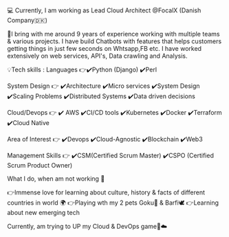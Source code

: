 💻 Currently, I am working as Lead Cloud Architect @FocalX (Danish Company🇩🇰)

🏅I bring with me around 9 years of experience working with multiple teams & various projects. I have build Chatbots with features that helps customers getting things in just few seconds on Whtsapp,FB etc. I have worked extensively on web services, API's, Data crawling and Analysis.

💡Tech skills :
Languages 👉✔️Python (Django) ✔️Perl 

System Design 👉 ✔️Architecture ✔️Micro services ✔️System Design ✔️Scaling Problems ✔️Distributed Systems ✔️Data driven decisions

Cloud/Devops 👉 ✔️ AWS ✔️CI/CD tools ✔️Kubernetes ✔️Docker ✔️Terraform ✔️Cloud Native

Area of Interest 👉 ✔️Devops ✔️Cloud-Agnostic ✔️Blockchain ✔️Web3

Management Skills 👉 ✔️CSM(Certified Scrum Master) ✔️CSPO (Certified Scrum Product Owner)

What I do, when am not working 🤔

👉Immense love for learning about culture, history & facts of different countries in world 🌍
👉Playing wth my 2 pets Goku🐶 & Barfi🕊️
👉Learning about new emerging tech

Currently, am trying to UP my Cloud & DevOps game🚀☁️

<!---
mohit0303/mohit0303 is a ✨ special ✨ repository because its `README.md` (this file) appears on your GitHub profile.
You can click the Preview link to take a look at your changes.
--->
